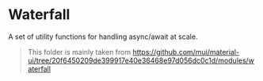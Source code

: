 # Waterfall

A set of utility functions for handling async/await at scale.

> This folder is mainly taken from https://github.com/mui/material-ui/tree/20f6450209de399917e40e36468e97d056dc0c1d/modules/waterfall